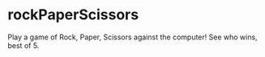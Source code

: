 # rockPaperScissors
Play a game of Rock, Paper, Scissors against the computer! See who wins, best of 5.
